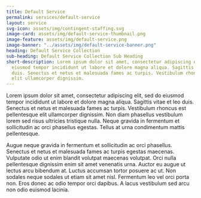 ```yaml
---
title: Default Service
permalink: services/default-service
layout: service
svg-icon: assets/img/contingent-staffing.svg
image-card: assets/img/default-service-thumbnail.png
image-feature: assets/img/default-service.png
image-banner: "../assets/img/default-service-banner.png"
heading: Default Service Collection
sub-heading: Default Service Collection Sub Heading
short-description: Lorem ipsum dolor sit amet, consectetur adipiscing elit, sed do
  eiusmod tempor incididunt ut labore et dolore magna aliqua. Sagittis vitae et leo
  duis. Senectus et netus et malesuada fames ac turpis. Vestibulum rhoncus est pellentesque
  elit ullamcorper dignissim.
---
```


Lorem ipsum dolor sit amet, consectetur adipiscing elit, sed do eiusmod tempor incididunt ut labore et dolore magna aliqua. Sagittis vitae et leo duis. Senectus et netus et malesuada fames ac turpis. Vestibulum rhoncus est pellentesque elit ullamcorper dignissim. Non diam phasellus vestibulum lorem sed risus ultricies tristique nulla. Neque gravida in fermentum et sollicitudin ac orci phasellus egestas. Tellus at urna condimentum mattis pellentesque.

Augue neque gravida in fermentum et sollicitudin ac orci phasellus. Senectus et netus et malesuada fames ac turpis egestas maecenas. Vulputate odio ut enim blandit volutpat maecenas volutpat. Orci nulla pellentesque dignissim enim sit amet venenatis urna. Auctor eu augue ut lectus arcu bibendum at. Luctus accumsan tortor posuere ac ut. Non sodales neque sodales ut etiam sit amet nisl. Fermentum leo vel orci porta non. Eros donec ac odio tempor orci dapibus. A lacus vestibulum sed arcu non odio euismod lacinia. 

